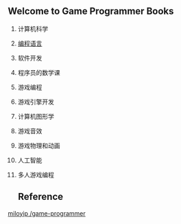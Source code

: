 ## Welcome to Game Programmer Books

1. 计算机科学

2. [编程语言](./编程语言/编程语言.md)

3. 软件开发

4. 程序员的数学课

5. 游戏编程

6. 游戏引擎开发

7. 计算机图形学

8. 游戏音效

9. 游戏物理和动画

10. 人工智能

11. 多人游戏编程

    

    ## Reference

[miloyip /game-programmer](https://github.com/miloyip/game-programmer)

